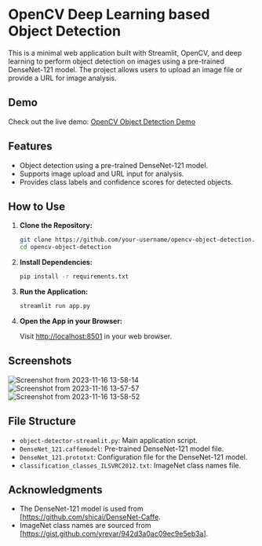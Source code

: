 # OpenCV Deep Learning based Object Detection

This is a minimal web application built with Streamlit, OpenCV, and deep learning to perform object detection on images using a pre-trained DenseNet-121 model. The project allows users to upload an image file or provide a URL for image analysis.

## Demo

Check out the live demo: [OpenCV Object Detection Demo](https://tejjus-object-detector-opencv.streamlit.app/)

## Features

- Object detection using a pre-trained DenseNet-121 model.
- Supports image upload and URL input for analysis.
- Provides class labels and confidence scores for detected objects.

## How to Use

1. **Clone the Repository:**

    ```bash
    git clone https://github.com/your-username/opencv-object-detection.git
    cd opencv-object-detection
    ```

2. **Install Dependencies:**

    ```bash
    pip install -r requirements.txt
    ```

3. **Run the Application:**

    ```bash
    streamlit run app.py
    ```

4. **Open the App in your Browser:**

    Visit [http://localhost:8501](http://localhost:8501) in your web browser.

## Screenshots

![Screenshot from 2023-11-16 13-58-14](https://github.com/Tejjus/object-detector-opencv/assets/112795549/bf9bbcf2-f39a-4309-a218-b9005c075e17)
![Screenshot from 2023-11-16 13-57-57](https://github.com/Tejjus/object-detector-opencv/assets/112795549/a6feb242-956c-47f7-bd71-c195a2108ef1)
![Screenshot from 2023-11-16 13-58-52](https://github.com/Tejjus/object-detector-opencv/assets/112795549/ced5d083-c20f-4f4b-bac0-e082afa246cf)

## File Structure

- `object-detector-streamlit.py`: Main application script.
- `DenseNet_121.caffemodel`: Pre-trained DenseNet-121 model file.
- `DenseNet_121.prototxt`: Configuration file for the DenseNet-121 model.
- `classification_classes_ILSVRC2012.txt`: ImageNet class names file.

## Acknowledgments

- The DenseNet-121 model is used from [https://github.com/shicai/DenseNet-Caffe.
- ImageNet class names are sourced from [https://gist.github.com/yrevar/942d3a0ac09ec9e5eb3a].
